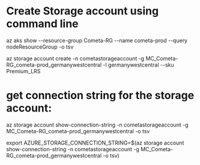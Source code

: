 # Create Storage account using command line

az aks show --resource-group Cometa-RG --name cometa-prod --query nodeResourceGroup -o tsv

az storage account create -n cometastorageaccount -g MC_Cometa-RG_cometa-prod_germanywestcentral -l germanywestcentral --sku Premium_LRS


# get connection string for the storage account:
az storage account show-connection-string -n cometastorageaccount -g MC_Cometa-RG_cometa-prod_germanywestcentral -o tsv


export AZURE_STORAGE_CONNECTION_STRING=$(az storage account show-connection-string -n cometastorageaccount -g MC_Cometa-RG_cometa-prod_germanywestcentral -o tsv)

